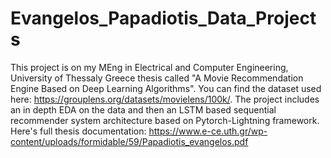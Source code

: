 # Evangelos_Papadiotis_Data_Projects
This project is on my MEng in Electrical and Computer Engineering, University of Thessaly Greece thesis called "A Movie Recommendation Engine Based on Deep Learning Algorithms".
You can find the dataset used here: https://grouplens.org/datasets/movielens/100k/.
The project includes an in depth EDA on the data and then an LSTM based sequential recommender system architecture based on Pytorch-Lightning framework.
Here's full thesis documentation: https://www.e-ce.uth.gr/wp-content/uploads/formidable/59/Papadiotis_evangelos.pdf
